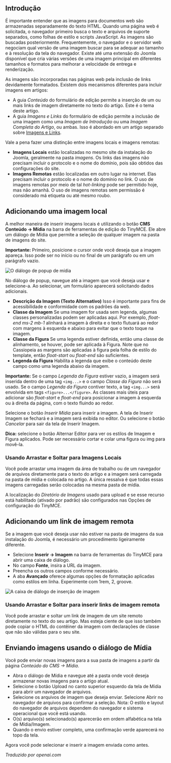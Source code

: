 <!-- Filename: Adding_an_image_to_an_article / Display title: Artigo: Editar - Imagens -->

## Introdução

É importante entender que as imagens para documentos web são armazenadas separadamente do texto HTML. Quando uma página web é solicitada, o navegador primeiro busca o texto e arquivos de suporte separados, como folhas de estilo e scripts JavaScript. As imagens são buscadas posteriormente. Frequentemente, o navegador e o servidor web negociam qual versão de uma imagem buscar para se adequar ao tamanho e à resolução da tela do navegador. Existe até uma extensão do Joomla disponível que cria várias versões de uma imagem principal em diferentes tamanhos e formatos para melhorar a velocidade de entrega e renderização.

As imagens são incorporadas nas páginas web pela inclusão de links devidamente formatados. Existem dois mecanismos diferentes para incluir imagens em artigos:

- A guia *Conteúdo* do formulário de edição permite a inserção de um ou mais links de imagem diretamente no texto do artigo. Este é o tema deste artigo.
- A guia *Imagens e Links* do formulário de edição permite a inclusão de uma imagem como uma *Imagem de Introdução* ou uma *Imagem Completa do Artigo*, ou ambas. Isso é abordado em um artigo separado sobre [Imagens e Links](jdocmanual?article=user/articles/article-images-and-links).

Vale a pena fazer uma distinção entre imagens locais e imagens remotas:

- **Imagens Locais** estão localizadas no mesmo site da instalação do Joomla, geralmente na pasta *imagens*. Os links das imagens não precisam incluir o protocolo e o nome do domínio, pois são obtidos das configurações do site.
- **Imagens Remotas** estão localizadas em outro lugar na internet. Elas precisam incluir o protocolo e o nome do domínio no link. O uso de imagens remotas por meio de tal *hot-linking* pode ser permitido hoje, mas não amanhã. O uso de imagens remotas sem permissão é considerado má etiqueta ou até mesmo roubo.

## Adicionando uma imagem local

A melhor maneira de inserir imagens locais é utilizando o botão **CMS Conteúdo → Mídia** na barra de ferramentas de edição do TinyMCE. Ele abre um diálogo de Mídia que permite a seleção de qualquer imagem na pasta de imagens do site.

**Importante:** Primeiro, posicione o cursor onde você deseja que a imagem apareça. Isso pode ser no início ou no final de um parágrafo ou em um parágrafo vazio.

![O diálogo de popup de mídia](../../../en/images/articles/articles-edit-images-media.png)

No diálogo de popup, navegue até a imagem que você deseja usar e selecione-a. Ao selecionar, um formulário aparecerá solicitando dados adicionais.

- **Descrição da Imagem (Texto Alternativo)** Isso é importante para fins de acessibilidade e conformidade com os padrões da web.
- **Classe da Imagem** Se uma imagem for usada sem legenda, algumas classes personalizadas podem ser aplicadas aqui. Por exemplo, *float-end ms-2 mb-1* alinhará a imagem à direita e o texto flutuará ao redor com margens à esquerda e abaixo para evitar que o texto toque na imagem.
- **Classe da Figura** Se uma legenda estiver definida, então uma classe de alinhamento, se houver, pode ser aplicada à Figura. Note que no Cassiopeia as margens são aplicadas à figura pela folha de estilo do template, então *float-start* ou *float-end* são suficientes.
- **Legenda da Figura** Habilita a legenda que exibe o conteúdo deste campo como uma legenda abaixo da imagem.

**Importante:** Se o campo *Legenda da Figura* estiver vazio, a imagem será inserida dentro de uma tag `<img...>` e o campo *Classe da Figura* não será usado. Se o campo *Legenda da Figura* contiver texto, a tag `<img...>` será envolvida em tags `<figure>...</figure>`. As classes mais úteis para adicionar são *float-start* e *float-end* para posicionar a imagem à esquerda ou à direita da página, com o texto fluindo ao redor.

Selecione o botão *Inserir Mídia* para inserir a imagem. A tela de Inserir Imagem se fechará e a imagem será exibida no editor. Ou selecione o botão *Cancelar* para sair da tela de Inserir Imagem.

**Dica:** selecione o botão Alternar Editor para ver os estilos de Imagem e Figura aplicados. Pode ser necessário cortar e colar uma figura ou img para movê-la.

### Usando Arrastar e Soltar para Imagens Locais

Você pode arrastar uma imagem da área de trabalho ou de um navegador de arquivos diretamente para o texto do artigo e a imagem será carregada na pasta de mídia e colocada no artigo. A única ressalva é que todas essas imagens carregadas serão colocadas na mesma pasta de mídia.

A localização do *Diretório de Imagens* usado para upload e se esse recurso está habilitado (ativado por padrão) são configurados nas Opções de configuração do TinyMCE.

## Adicionando um link de imagem remota

Se a imagem que você deseja usar não estiver na pasta de imagens da sua instalação do Joomla, é necessário um procedimento ligeiramente diferente.

- Selecione **Inserir → Imagem** na barra de ferramentas do TinyMCE para abrir uma caixa de diálogo.
- No campo **Fonte**, insira a URL da imagem.
- Preencha os outros campos conforme necessário.
- A aba **Avançado** oferece algumas opções de formatação aplicadas como estilos em linha. Experimente com 1rem, 2, groove.

![A caixa de diálogo de inserção de imagem](../../../en/images/articles/articles-edit-images-external-image.png)

### Usando Arrastar e Soltar para inserir links de imagem remota

Você pode arrastar e soltar um link de imagem de um site remoto diretamente no texto do seu artigo. Mas esteja ciente de que isso também pode copiar o HTML do contêiner da imagem com declarações de classe que não são válidas para o seu site.

## Enviando imagens usando o diálogo de Mídia

Você pode enviar novas imagens para a sua pasta de imagens a partir da página 
*Conteúdo do CMS -> Mídia*.

- Abra o diálogo de Mídia e navegue até a pasta onde você deseja armazenar novas imagens para o artigo atual.
- Selecione o botão Upload no canto superior esquerdo da tela de Mídia para abrir um navegador de arquivos.
- Selecione os arquivos de imagem que deseja enviar. Selecione Abrir no navegador de arquivos para confirmar a seleção. Nota: O estilo e layout do navegador de arquivos dependem do navegador e sistema operacional que você está usando.
- O(s) arquivo(s) selecionado(s) aparecerão em ordem alfabética na tela de Mídia/Imagem.
- Quando o envio estiver completo, uma confirmação verde aparecerá no topo da tela.

Agora você pode selecionar e inserir a imagem enviada como antes.

*Traduzido por openai.com*

